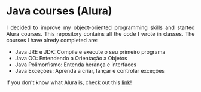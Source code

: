 # Java courses (Alura)

<p align="justify">
  I decided to improve my object-oriented programming skills and started Alura courses. This repository contains all the code I wrote in classes. The courses I have alredy completed are:
</p>

<ul>
  <li> Java JRE e JDK: Compile e execute o seu primeiro programa
  <li> Java OO: Entendendo a Orientação a Objetos
  <li> Java Polimorfismo: Entenda herança e interfaces
  <li> Java Exceções: Aprenda a criar, lançar e controlar exceções
</ul>

<p align="justify">
  If you don't know what Alura is, check out this <a href="https://www.alura.com.br/">link</a>!
</p>
